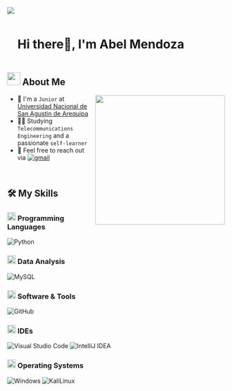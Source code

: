 <!--horizontal divider(gradiant)-->
<img src="https://user-images.githubusercontent.com/73097560/115834477-dbab4500-a447-11eb-908a-139a6edaec5c.gif">

<!--h1 without bottom border-->

<div id="user-content-toc">
  <ul align="left">
    <summary><h1 style="display: inline-block">Hi there👋, I'm Abel Mendoza</h1></summary>
  </ul>
</div>


<!--About Me-->

## <picture><img src="https://github.com/7oSkaaa/7oSkaaa/blob/main/Images/about_me.gif?raw=true" width="30px"></picture> About Me

<picture><img align="right" src="https://media.giphy.com/media/SWoSkN6DxTszqIKEqv/giphy.gif" width="300px"></picture>

- :school: I'm a `Junior` at [Universidad Nacional de San Agustin de Arequipa](https://www.unsa.edu.pe/)
- :technologist: Studying `Telecommunications Engineering` and a passionate `self-learner`
- :email: Feel free to reach out via [![gmail](https://img.shields.io/static/v1?label=gmail&message=Abel%20Mendoza&color=EA4335&style=flat-square)](mailto:amendozacon@unsa.edu.pe)

<br>

## 🛠️ My Skills

### <picture><img src="https://github.com/7oSkaaa/7oSkaaa/blob/main/Images/Programming_Languages.gif?raw=true" width="20px"></picture> Programming Languages
![Python](https://img.shields.io/badge/Python-3776AB?style=flat-square&logo=Python&logoColor=white)

### <picture><img src="https://github.com/7oSkaaa/7oSkaaa/blob/main/Images/CP_PS.gif?raw=true" width="20px"></picture> Data Analysis
![MySQL](https://img.shields.io/badge/MySQL-4479A1?style=flat-square&logo=MySQL&logoColor=white)

### <picture><img src="https://github.com/7oSkaaa/7oSkaaa/blob/main/Images/Software_Tools.gif?raw=true" width="20px"></picture> Software & Tools
![GitHub](https://img.shields.io/badge/GitHub-181717?style=flat-square&logo=GitHub&logoColor=white)

### <picture><img src="https://github.com/7oSkaaa/7oSkaaa/blob/main/Images/IDEs.gif?raw=true" width="20px"></picture> IDEs
![Visual Studio Code](https://img.shields.io/badge/Visual_Studio_Code-007ACC?style=flat-square&logo=Visual-Studio-Code&logoColor=white)
![IntelliJ IDEA](https://img.shields.io/badge/IntelliJ_IDEA-000000?style=flat-square&logo=IntelliJ-IDEA&logoColor=white)

### <picture><img src="https://github.com/7oSkaaa/7oSkaaa/blob/main/Images/OS.gif?raw=true" width="20px"></picture> Operating Systems
![Windows](https://img.shields.io/badge/Windows-0078D6?style=flat-square&logo=Windows&logoColor=white)
![KaliLinux](https://img.shields.io/badge/Kali-557C94?style=flat-square&logo=KaliLinux&logoColor=white)
